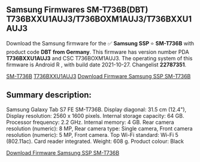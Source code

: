 <h2>Samsung Firmwares SM-T736B(DBT) T736BXXU1AUJ3/T736BOXM1AUJ3/T736BXXU1AUJ3</h2>
Download the Samsung firmware for the ✅ <strong>Samsung SSP </strong> ⭐ <strong>SM-T736B</strong> with product code <strong>DBT</strong> <strong> from Germany</strong>. This firmware has version number PDA <strong>T736BXXU1AUJ3</strong> and CSC T736BOXM1AUJ3. The operating system of this firmware is Android R , with build date 2021-10-27. Changelist <strong>22787351</strong>.


[SM-T736B](https://samfirm.shop/samsung/model/SM-T736B)
[T736BXXU1AUJ3](https://samfirm.shop/samsung/pda/T736BXXU1AUJ3)
[Download Firmware Samsung SSP SM-T736B](https://samfirm.shop/samsung/firmware/468670)
<h2>Summary description:</h2>
<p>Samsung Galaxy Tab S7 FE SM-T736B. Display diagonal: 31.5 cm (12.4"), Display resolution: 2560 x 1600 pixels. Internal storage capacity: 64 GB. Processor frequency: 2.2 GHz. Internal memory: 4 GB. Rear camera resolution (numeric): 8 MP, Rear camera type: Single camera, Front camera resolution (numeric): 5 MP, Front camera. Top Wi-Fi standard: Wi-Fi 5 (802.11ac). Card reader integrated. Weight: 608 g. Product colour: Black</p>


[Download Firmware Samsung SSP SM-T736B](https://samfirm.shop/samsung/firmware/468670)

